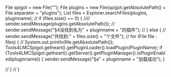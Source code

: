 File spigot = new File("");
File plugins = new File(spigot.getAbsolutePath() + File.separator + "plugins");
List<File> files = Explorer.searchFiles(plugins, pluginname);
//                    if (files.size() == 0) {
////                        sender.sendMessage(plugins.getAbsolutePath());
//                        sender.sendMessage("§4没找到名为" + pluginname + "的插件");
//                    } else {
//                        sender.sendMessage("共找到:" + files.size() + "个文件");
//                        for (File file : files) {
//                            System.out.println(file.getAbsolutePath());
Tools4LMCSpigot.getheart().getPluginLoader().loadPlugin(PluginName);
if (Tools4LMCSpigot.getheart().getServer().getPluginManager().isPluginEnabled(pluginname)) {
sender.sendMessage("§a" + pluginname + "加载成功");
}

//                            }
//                        }